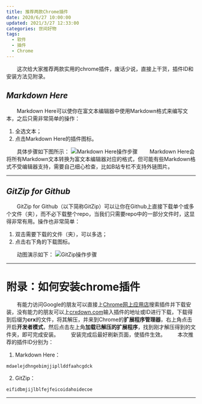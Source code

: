 ```yaml
---
title: 推荐两款Chrome插件
date: 2020/6/27 10:00:00
updated: 2021/3/27 12:33:00
categories: 世间好物
tags:
  - 软件
  - 插件
  - Chrome
---
```


&emsp;&emsp;这次给大家推荐两款实用的chrome插件，废话少说，直接上干货，插件ID和安装方法见附录。

<!-- more -->

## *Markdown Here*

&emsp;&emsp;Markdown Here可以使你在富文本编辑器中使用Markdown格式来编写文本，之后只需非常简单的操作：

1. 全选文本；
2. 点击Markdown Here的插件图标。

&emsp;&emsp;具体步骤如下图所示：
![Markdown Here操作步骤][1]
&emsp;&emsp;Markdown Here会将所有Markdown文本转换为富文本编辑器对应的格式，但可能有些Markdown格式不受编辑器支持，需要自己细心检查，比如B站专栏不支持外链图片。

---

## *GitZip for Github*

&emsp;&emsp;GitZip for Github（以下简称GitZip）可以让你在Github上直接下载单个或多个文件（夹），而不必下载整个repo，当我们只需要repo中的一部分文件时，这显得非常有用。操作也非常简单：

1. 双击需要下载的文件（夹），可以多选；
2. 点击右下角的下载图标。

&emsp;&emsp;动图演示如下：
![GitZip操作步骤][2]

---

# 附录：如何安装chrome插件

&emsp;&emsp;有能力访问Google的朋友可以直接上[Chrome网上应用店][3]搜索插件并下载安装，没有能力的朋友可以上[crxdown.com][4]输入插件的地址或ID进行下载，下载得到后缀为**crx**的文件，将其解压，并来到Chrome的**扩展程序管理器**，右上角点击开启**开发者模式**，然后点击左上角**加载已解压的扩展程序**，找到刚才解压得到的文件夹，即可完成安装。
&emsp;&emsp;安装完成后最好刷新页面，使插件生效。
&emsp;&emsp;本次推荐的插件ID分别为：

1. Markdown Here：
```
mdaelejdhngebimjjipllddfaahcgdck
```
2. GitZip：
```
eifidbmjijlblfejfeicoidahoidecoe
```
---

[1]: https://cdn.jsdelivr.net/gh/zhizunjiege/cdn/img/post/chrome-extensions/markdown-here.gif
[2]: https://cdn.jsdelivr.net/gh/zhizunjiege/cdn/img/post/chrome-extensions/gitzip.gif
[3]: https://chrome.google.com/webstore/category/extensions?hl=zh-CN "Chrome网上应用店"
[4]: https://crxdown.com/ "chrome插件下载代理"
